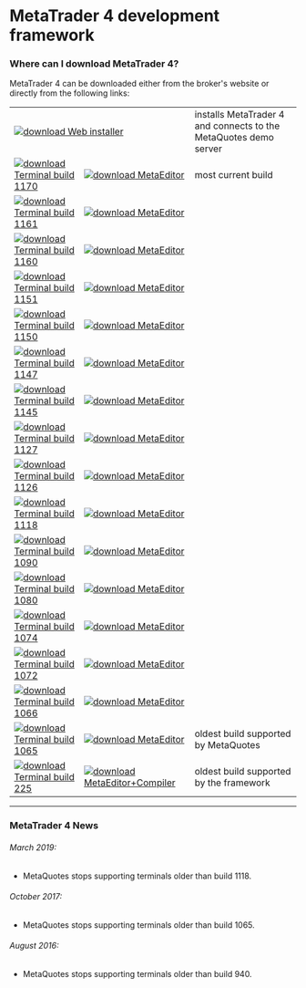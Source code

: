 
# MetaTrader 4 development framework


### Where can I download MetaTrader 4?
MetaTrader 4 can be downloaded either from the broker's website or directly from the following links:

<table>
<tr>
    <td colspan="2">
        <a href="http://www.rosasurfer.com/.mt4/mt4setup.metaquotes.2018.10.16.exe"><img src="http://www.rosasurfer.com/img/download.png" alt="download" border="0">
            Web installer
        </a>
    </td>
    <td> installs MetaTrader 4 and connects to the MetaQuotes demo server </td>
</tr>

<tr>
    <td>
        <a href="http://www.rosasurfer.com/.mt4/1170/terminal.exe"><img src="http://www.rosasurfer.com/img/download.png" alt="download" border="0">
            Terminal build 1170
        </a>
    </td>
    <td>
        <a href="http://www.rosasurfer.com/.mt4/1170/metaeditor.exe"><img src="http://www.rosasurfer.com/img/download.png" alt="download" border="0">
            MetaEditor
        </a>
    </td>
    <td> most current build </td>
</tr>

<tr>
    <td>
        <a href="http://www.rosasurfer.com/.mt4/1161/terminal.exe"><img src="http://www.rosasurfer.com/img/download.png" alt="download" border="0">
            Terminal build 1161
        </a>
    </td>
    <td>
        <a href="http://www.rosasurfer.com/.mt4/1161/metaeditor.exe"><img src="http://www.rosasurfer.com/img/download.png" alt="download" border="0">
            MetaEditor
        </a>
    </td>
    <td> </td>
</tr>

<tr>
    <td>
        <a href="http://www.rosasurfer.com/.mt4/1160/terminal.exe"><img src="http://www.rosasurfer.com/img/download.png" alt="download" border="0">
            Terminal build 1160
        </a>
    </td>
    <td>
        <a href="http://www.rosasurfer.com/.mt4/1160/metaeditor.exe"><img src="http://www.rosasurfer.com/img/download.png" alt="download" border="0">
            MetaEditor
        </a>
    </td>
    <td> </td>
</tr>

<tr>
    <td>
        <a href="http://www.rosasurfer.com/.mt4/1151/terminal.exe"><img src="http://www.rosasurfer.com/img/download.png" alt="download" border="0">
            Terminal build 1151
        </a>
    </td>
    <td>
        <a href="http://www.rosasurfer.com/.mt4/1151/metaeditor.exe"><img src="http://www.rosasurfer.com/img/download.png" alt="download" border="0">
            MetaEditor
        </a>
    </td>
    <td> </td>
</tr>

<tr>
    <td>
        <a href="http://www.rosasurfer.com/.mt4/1150/terminal.exe"><img src="http://www.rosasurfer.com/img/download.png" alt="download" border="0">
            Terminal build 1150
        </a>
    </td>
    <td>
        <a href="http://www.rosasurfer.com/.mt4/1150/metaeditor.exe"><img src="http://www.rosasurfer.com/img/download.png" alt="download" border="0">
            MetaEditor
        </a>
    </td>
    <td> </td>
</tr>

<tr>
    <td>
        <a href="http://www.rosasurfer.com/.mt4/1147/terminal.exe"><img src="http://www.rosasurfer.com/img/download.png" alt="download" border="0">
            Terminal build 1147
        </a>
    </td>
    <td>
        <a href="http://www.rosasurfer.com/.mt4/1147/metaeditor.exe"><img src="http://www.rosasurfer.com/img/download.png" alt="download" border="0">
            MetaEditor
        </a>
    </td>
    <td> </td>
</tr>

<tr>
    <td>
        <a href="http://www.rosasurfer.com/.mt4/1145/terminal.exe"><img src="http://www.rosasurfer.com/img/download.png" alt="download" border="0">
            Terminal build 1145
        </a>
    </td>
    <td>
        <a href="http://www.rosasurfer.com/.mt4/1145/metaeditor.exe"><img src="http://www.rosasurfer.com/img/download.png" alt="download" border="0">
            MetaEditor
        </a>
    </td>
    <td> </td>
</tr>

<tr>
    <td>
        <a href="http://www.rosasurfer.com/.mt4/1127/terminal.exe"><img src="http://www.rosasurfer.com/img/download.png" alt="download" border="0">
            Terminal build 1127
        </a>
    </td>
    <td>
        <a href="http://www.rosasurfer.com/.mt4/1127/metaeditor.exe"><img src="http://www.rosasurfer.com/img/download.png" alt="download" border="0">
            MetaEditor
        </a>
    </td>
    <td> </td>
</tr>

<tr>
    <td>
        <a href="http://www.rosasurfer.com/.mt4/1126/terminal.exe"><img src="http://www.rosasurfer.com/img/download.png" alt="download" border="0">
            Terminal build 1126
        </a>
    </td>
    <td>
        <a href="http://www.rosasurfer.com/.mt4/1126/metaeditor.exe"><img src="http://www.rosasurfer.com/img/download.png" alt="download" border="0">
            MetaEditor
        </a>
    </td>
    <td> </td>
</tr>

<tr>
    <td>
        <a href="http://www.rosasurfer.com/.mt4/1118/terminal.exe"><img src="http://www.rosasurfer.com/img/download.png" alt="download" border="0">
            Terminal build 1118
        </a>
    </td>
    <td>
        <a href="http://www.rosasurfer.com/.mt4/1118/metaeditor.exe"><img src="http://www.rosasurfer.com/img/download.png" alt="download" border="0">
            MetaEditor
        </a>
    </td>
    <td> </td>
</tr>

<tr>
    <td>
        <a href="http://www.rosasurfer.com/.mt4/1090/terminal.exe"><img src="http://www.rosasurfer.com/img/download.png" alt="download" border="0">
            Terminal build 1090
        </a>
    </td>
    <td>
        <a href="http://www.rosasurfer.com/.mt4/1090/metaeditor.exe"><img src="http://www.rosasurfer.com/img/download.png" alt="download" border="0">
            MetaEditor
        </a>
    </td>
    <td> </td>
</tr>

<tr>
    <td>
        <a href="http://www.rosasurfer.com/.mt4/1080/terminal.exe"><img src="http://www.rosasurfer.com/img/download.png" alt="download" border="0">
            Terminal build 1080
        </a>
    </td>
    <td>
        <a href="http://www.rosasurfer.com/.mt4/1080/metaeditor.exe"><img src="http://www.rosasurfer.com/img/download.png" alt="download" border="0">
            MetaEditor
        </a>
    </td>
    <td> </td>
</tr>

<tr>
    <td>
        <a href="http://www.rosasurfer.com/.mt4/1074/terminal.exe"><img src="http://www.rosasurfer.com/img/download.png" alt="download" border="0">
            Terminal build 1074
        </a>
    </td>
    <td>
        <a href="http://www.rosasurfer.com/.mt4/1074/metaeditor.exe"><img src="http://www.rosasurfer.com/img/download.png" alt="download" border="0">
            MetaEditor
        </a>
    </td>
    <td> </td>
</tr>

<tr>
    <td>
        <a href="http://www.rosasurfer.com/.mt4/1072/terminal.exe"><img src="http://www.rosasurfer.com/img/download.png" alt="download" border="0">
            Terminal build 1072
        </a>
    </td>
    <td>
        <a href="http://www.rosasurfer.com/.mt4/1072/metaeditor.exe"><img src="http://www.rosasurfer.com/img/download.png" alt="download" border="0">
            MetaEditor
        </a>
    </td>
    <td> </td>
</tr>

<tr>
    <td>
        <a href="http://www.rosasurfer.com/.mt4/1066/terminal.exe"><img src="http://www.rosasurfer.com/img/download.png" alt="download" border="0">
            Terminal build 1066
        </a>
    </td>
    <td>
        <a href="http://www.rosasurfer.com/.mt4/1066/metaeditor.exe"><img src="http://www.rosasurfer.com/img/download.png" alt="download" border="0">
            MetaEditor
        </a>
    </td>
    <td> </td>
</tr>

<tr>
    <td>
        <a href="http://www.rosasurfer.com/.mt4/1065/terminal.exe"><img src="http://www.rosasurfer.com/img/download.png" alt="download" border="0">
            Terminal build 1065
        </a>
    </td>
    <td>
        <a href="http://www.rosasurfer.com/.mt4/1065/metaeditor.exe"><img src="http://www.rosasurfer.com/img/download.png" alt="download" border="0">
            MetaEditor
        </a>
    </td>
    <td> oldest build supported by MetaQuotes </td>
</tr>

<tr>
    <td>
        <a href="http://www.rosasurfer.com/.mt4/225/terminal.exe"><img src="http://www.rosasurfer.com/img/download.png" alt="download" border="0">
            Terminal build 225
        </a>
    </td>
    <td>
        <a href="http://www.rosasurfer.com/.mt4/225/metaeditor-compiler.zip"><img src="http://www.rosasurfer.com/img/download.png" alt="download" border="0">
            MetaEditor+Compiler
        </a>
    </td>
    <td> oldest build supported by the framework </td>
</tr>
</table>

-----

### MetaTrader 4 News

###### March 2019:
- MetaQuotes stops supporting terminals older than build 1118.

###### October 2017:
- MetaQuotes stops supporting terminals older than build 1065.

###### August 2016:
- MetaQuotes stops supporting terminals older than build 940.
